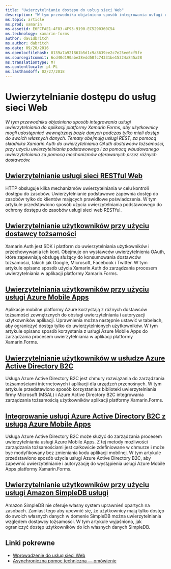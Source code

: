 ```yaml
---
title: "Uwierzytelnianie dostępu do usług sieci Web"
description: "W tym przewodniku objaśniono sposób integrowania usługi uwierzytelniania do aplikacji platformy Xamarin.Forms, aby użytkownicy mogli udostępniać wewnętrznej bazie danych podczas tylko mieli dostęp do swoich własnych danych. Tematy obejmują usługi REST, za pomocą składnika Xamarin.Auth do uwierzytelniania OAuth dostawców tożsamości, przy użyciu uwierzytelniania podstawowego i za pomocą wbudowanego uwierzytelniania za pomocą mechanizmów oferowanych przez różnych dostawców."
ms.topic: article
ms.prod: xamarin
ms.assetid: E6FCFAE1-4F83-4F93-9190-EC5290360C54
ms.technology: xamarin-forms
author: davidbritch
ms.author: dabritch
ms.date: 09/20/2016
ms.openlocfilehash: 0139a7a921861b5d1c9a3639ee2c7e25ee6cf5fe
ms.sourcegitcommit: 6cd40d190abe38edd50fc74331be15324a845a28
ms.translationtype: MT
ms.contentlocale: pl-PL
ms.lasthandoff: 02/27/2018
---
```

# <a name="authenticating-access-to-web-services"></a>Uwierzytelnianie dostępu do usług sieci Web

_W tym przewodniku objaśniono sposób integrowania usługi uwierzytelniania do aplikacji platformy Xamarin.Forms, aby użytkownicy mogli udostępniać wewnętrznej bazie danych podczas tylko mieli dostęp do swoich własnych danych. Tematy obejmują usługi REST, za pomocą składnika Xamarin.Auth do uwierzytelniania OAuth dostawców tożsamości, przy użyciu uwierzytelniania podstawowego i za pomocą wbudowanego uwierzytelniania za pomocą mechanizmów oferowanych przez różnych dostawców._

## <a name="authenticating-a-restful-web-servicerestmd"></a>[Uwierzytelnianie usługi sieci RESTful Web](rest.md)

HTTP obsługuje kilka mechanizmów uwierzytelniania w celu kontroli dostępu do zasobów. Uwierzytelnianie podstawowe zapewnia dostęp do zasobów tylko do klientów mających prawidłowe poświadczenia. W tym artykule przedstawiono sposób użycia uwierzytelniania podstawowego do ochrony dostępu do zasobów usługi sieci web RESTful.

## <a name="authenticating-users-with-an-identity-provideroauthmd"></a>[Uwierzytelnianie użytkowników przy użyciu dostawcy tożsamości](oauth.md)

Xamarin.Auth jest SDK i platform do uwierzytelniania użytkowników i przechowywania ich kont. Obejmuje on wystawców uwierzytelnienia OAuth, które zapewniają obsługę służący do konsumowania dostawców tożsamości, takich jak Google, Microsoft, Facebook i Twitter. W tym artykule opisano sposób użycia Xamarin.Auth do zarządzania procesem uwierzytelniania w aplikacji platformy Xamarin.Forms.

## <a name="authenticating-users-with-azure-mobile-appsazuremd"></a>[Uwierzytelniania użytkowników przy użyciu usługi Azure Mobile Apps](azure.md)

Aplikacje mobilne platformy Azure korzystają z różnych dostawców tożsamości zewnętrznych do obsługi uwierzytelniania i autoryzacji użytkowników aplikacji. Uprawnienia można następnie ustawić w tabelach, aby ograniczyć dostęp tylko do uwierzytelnionych użytkowników. W tym artykule opisano sposób korzystania z usługi Azure Mobile Apps do zarządzania procesem uwierzytelniania w aplikacji platformy Xamarin.Forms.

## <a name="authenticating-users-with-azure-active-directory-b2cazure-ad-b2cmd"></a>[Uwierzytelnianie użytkowników w usłudze Azure Active Directory B2C](azure-ad-b2c.md)

Usługa Azure Active Directory B2C jest chmury rozwiązania do zarządzania tożsamościami internetowych i aplikacji dla urządzeń przenośnych. W tym artykule przedstawiono sposób korzystania z biblioteki uwierzytelniania firmy Microsoft (MSAL) i Azure Active Directory B2C integrowania zarządzania tożsamością użytkowników aplikacji platformy Xamarin.Forms.

## <a name="integrating-azure-active-directory-b2c-with-azure-mobile-appsazure-ad-b2c-mobile-appmd"></a>[Integrowanie usługi Azure Active Directory B2C z usługą Azure Mobile Apps](azure-ad-b2c-mobile-app.md)

Usługa Azure Active Directory B2C może służyć do zarządzania procesem uwierzytelniania usługi Azure Mobile Apps. Z tej metody możliwości zarządzania tożsamościami jest całkowicie zdefiniowane w chmurze i może być modyfikowany bez zmieniania kodu aplikacji mobilnej. W tym artykule przedstawiono sposób użycia usługi Azure Active Directory B2C, aby zapewnić uwierzytelnianie i autoryzację do wystąpienia usługi Azure Mobile Apps platformy Xamarin.Forms.

## <a name="authenticating-users-with-an-amazon-simpledb-serviceawsmd"></a>[Uwierzytelnianie użytkowników przy użyciu usługi Amazon SimpleDB usługi](aws.md)

Amazon SimpleDB nie oferuje własny system uprawnień opartych na zasobach. Zamiast tego aby upewnić się, że użytkownicy mają tylko dostęp do swoich własnych danych w domenie SimpleDB można uwierzytelniania względem dostawcy tożsamości. W tym artykule wyjaśniono, jak ograniczyć dostęp użytkowników do ich własnych danych SimpleDB.


## <a name="related-links"></a>Linki pokrewne

- [Wprowadzenie do usług sieci Web](~/cross-platform/data-cloud/web-services/index.md)
- [Asynchroniczna pomoc techniczna — omówienie](~/cross-platform/platform/async.md)
